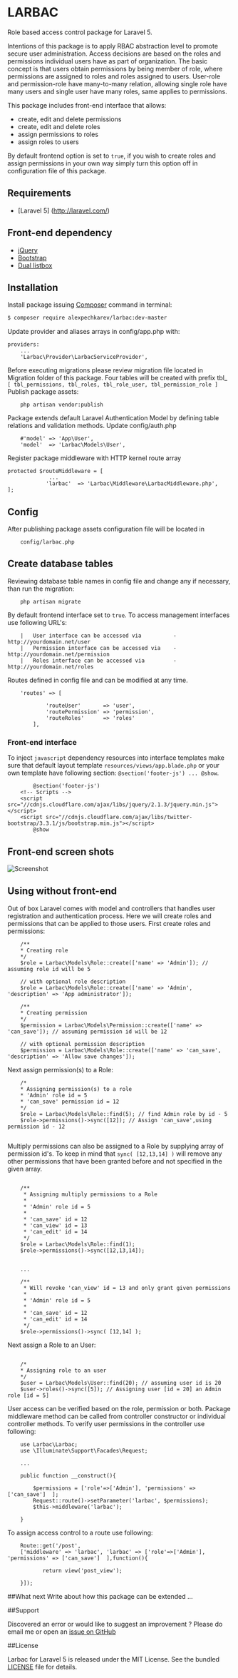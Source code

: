 # LARBAC

Role based access control package for Laravel 5.

Intentions of this package is to apply RBAC abstraction level to promote secure user administration.
Access decisions are based on the roles and permissions individual users have as part of organization. The basic concept is that users obtain permissions by being member of role, where permissions are assigned to roles and roles assigned to users. User-role and permission-role have many-to-many relation, allowing single role have many users and single user have many roles, same applies to permissions. 

This package includes front-end interface that allows: 

 - create, edit and delete permissions
 - create, edit and delete roles
 - assign permissions to roles
 - assign roles to users

By default frontend option is set to `true`, if you wish to create roles and assign permissions in your own way simply turn this option off in configuration file of this package.


## Requirements

- [Laravel 5] (http://laravel.com/)

## Front-end dependency

- [jQuery](http://jquery.com/) 
- [Bootstrap](http://getbootstrap.com/) 
- [Dual listbox](http://www.virtuosoft.eu/code/bootstrap-duallistbox)

## Installation
Install package issuing [Composer](https://getcomposer.org/) command in terminal:

```sh
$ composer require alexpechkarev/larbac:dev-master
```

Update provider and aliases arrays in config/app.php with:

```
providers:
    ...
    'Larbac\Provider\LarbacServiceProvider',

```

Before executing migrations please review migration file located in Migration folder of this package.
Four tables will be created with prefix tbl_ `[ tbl_permissions, tbl_roles, tbl_role_user, tbl_permission_role ]`
Publish package assets:

```
    php artisan vendor:publish

```

Package extends default Laravel Authentication Model by defining table relations and validation methods. 
Update config/auth.php

```
    #'model' => 'App\User',
    'model'  => 'Larbac\Models\User',
```

Register package middleware with HTTP kernel route array

	protected $routeMiddleware = [
                 ...
                'larbac'  => 'Larbac\Middleware\LarbacMiddleware.php',
	];


## Config

After publishing package assets configuration file will be located in 

```
    config/larbac.php

```

## Create database tables

Reviewing database table names in config file and change any if necessary, than run the migration: 

```
    php artisan migrate

```

By default frontend interface set to `true`. To access management interfaces use following URL's:

```
    |   User interface can be accessed via          - http://yourdomain.net/user
    |   Permission interface can be accessed via    - http://yourdomain.net/permission
    |   Roles interface can be accessed via         - http://yourdomain.net/roles

```

Routes defined in config file and can be modified at any time.
 
```
	'routes' => [
            
            'routeUser'       => 'user', 
            'routePermission' => 'permission', 
            'routeRoles'      => 'roles' 
        ],

```


### Front-end interface

To inject `javascript` dependency resources into interface templates make sure that default layout template `resources/views/app.blade.php` or your own template have following section: `@section('footer-js') ... @show`.


```
        @section('footer-js')
	<!-- Scripts -->
	<script src="//cdnjs.cloudflare.com/ajax/libs/jquery/2.1.3/jquery.min.js"></script>
	<script src="//cdnjs.cloudflare.com/ajax/libs/twitter-bootstrap/3.3.1/js/bootstrap.min.js"></script>
        @show  

```


## Front-end screen shots
![Screenshot](src/img/role_create.png?raw=true "Create new role: http://mydomain.net/roles/create")

## Using without front-end

Out of box Laravel comes with model and controllers that handles user registration and authentication process. Here we will create roles and permissions that can be applied to those users.
First create roles and permissions:

```
    /**
    * Creating role
    */
    $role = Larbac\Models\Role::create(['name' => 'Admin']); // assuming role id will be 5
    
    // with optional role description 
    $role = Larbac\Models\Role::create(['name' => 'Admin', 'description' => 'App administrator']);

    /**
    * Creating permission
    */
    $permission = Larbac\Models\Permission::create(['name' => 'can_save']); // assuming permission id will be 12

    // with optional permission description
    $permission = Larbac\Models\Role::create(['name' => 'can_save', 'description' => 'Allow save changes']);

```

Next assign permission(s) to a Role:

```
    /*
    * Assigning permission(s) to a role
    * 'Admin' role id = 5
    * 'can_save' permission id = 12
    */
    $role = Larbac\Models\Role::find(5); // find Admin role by id - 5
    $role->permissions()->sync([12]); // Assign 'can_save',using permission id - 12
    
```    


Multiply permissions can also be assigned to a Role by supplying array of permission id's.
To keep in mind that `sync( [12,13,14] )` will remove any other permissions that have been granted before and not specified in the given array.

```

    /**
     * Assigning multiply permissions to a Role
     * 
     * 'Admin' role id = 5
     * 
     * 'can_save' id = 12
     * 'can_view' id = 13
     * 'can_edit' id = 14
     */
    $role = Larbac\Models\Role::find(1);
    $role->permissions()->sync([12,13,14]);


    ...

    /**
     * Will revoke 'can_view' id = 13 and only grant given permissions
     * 
     * 'Admin' role id = 5
     * 
     * 'can_save' id = 12
     * 'can_edit' id = 14
     */
    $role->permissions()->sync( [12,14] );

```


Next assign a Role to an User:
```

    /*
    * Assigning role to an user
    */
    $user = Larbac\Models\User::find(20); // assuming user id is 20
    $user->roles()->sync([5]); // Assigning user [id = 20] an Admin role [id = 5]

```

User access can be verified based on the role, permission or both. Package middleware method can be called from controller constructor or individual controller methods.
To verify user permissions in the controller use following:

```
    use Larbac\Larbac;
    use \Illuminate\Support\Facades\Request;
    
    ...

    public function __construct(){

        $permissions = ['role'=>['Admin'], 'permissions' => ['can_save']  ];
        Request::route()->setParameter('larbac', $permissions);
        $this->middleware('larbac');

    }
```



To assign access control to a route use following:

```
    Route::get('/post', 
    ['middleware' => 'larbac', 'larbac' => ['role'=>['Admin'], 'permissions' => ['can_save']  ],function(){
     
           return view('post_view');
           
    }]);

```


##What next
Write about how this package can be extended ...

##Support

Discovered an error or would like to suggest an improvement ? Please do email me or open an [issue on GitHub](https://github.com/alexpechkarev/larbac/issues)


##License

Larbac for Laravel 5 is released under the MIT License. See the bundled
[LICENSE](https://github.com/alexpechkarev/larbac/blob/master/LICENSE)
file for details.